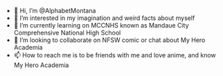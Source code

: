 - 👋 Hi, I’m @AlphabetMontana
- 👀 I’m interested in my imagination and weird facts about myself 
- 🌱 I’m currently learning on MCCNHS known as Mandaue City Comprehensive National High School 
- 💞️ I’m looking to collaborate on NFSW comic or chat about My Hero Academia 
- 📫 How to reach me is to be friends with me and love anime, and know My Hero Academia 

<!---
AlphabetMontana/AlphabetMontana is a ✨ special ✨ repository because its `README.md` (this file) appears on your GitHub profile.
You can click the Preview link to take a look at your changes.
--->
